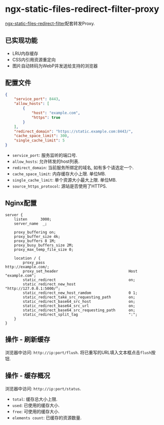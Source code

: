 # ngx-static-files-redirect-filter-proxy

[ngx-static-files-redirect-filter](https://github.com/Srar/ngx-static-files-redirect-filter)配套转发Proxy.

## 已实现功能

* LRU内存缓存
* CSS内引用资源重定向
* 图片自动转码为WebP并发送给支持的浏览器

## 配置文件

```json
{
    "service_port": 8443,
    "allow_hosts": [
        {
            "host": "example.com",
            "https": true
        }
    ],
    "redirect_domain": "https://static.example.com:8443/",
    "cache_space_limit": 300,
    "single_cache_limit": 5
}
```

* `service_port`: 服务监听的端口号.
* `allow_hosts`: 允许转发的host列表.
* `redirect_domain`: 当前服务所绑定的域名, 如有多个请选定一个.
* `cache_space_limit`: 内存缓存大小上限. 单位MB.
* `single_cache_limit`: 单个资源大小最大上限. 单位MB.
* `source_https_protocol`: 源站是否使用了HTTPS.

## Nginx配置

```nginx
server {
    listen      3000;
    server_name  _;

    proxy_buffering on;
    proxy_buffer_size 4k; 
    proxy_buffers 8 1M;
    proxy_busy_buffers_size 2M;
    proxy_max_temp_file_size 0;

    location / {
        proxy_pass                                      http://example.com/;
        proxy_set_header                                Host "example.com";
        static_redirect                                 on;
        static_redirect_new_host                        "http://127.0.0.1:5000/";
        static_redirect_new_host_ramdom                 0 1;
        static_redirect_take_src_requesting_path        on;
        static_redirect_base64_src_host                 on;
        static_redirect_base64_src_url                  on;
        static_redirect_base64_src_requesting_path      on;
        static_redirect_split_tag                       ":";
    }
}
```

## 操作 - 刷新缓存

浏览器中访问: `http://ip:port/flush`. 将已重写的URL填入文本框点击`flush`按钮.

## 操作 - 缓存概况

浏览器中访问: `http://ip:port/status`.

* `total`: 缓存总大小上限.
* `used`: 已使用的缓存大小.
* `free`: 可使用的缓存大小.
* `elements count`: 已缓存的资源数量.